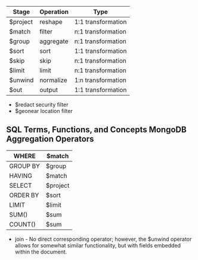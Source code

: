 | Stage    | Operation | Type               |
|----------|-----------|--------------------|
| $project | reshape   | 1:1 transformation |
| $match   | filter    | n:1 transformation |
| $group   | aggregate | n:1 transformation |
| $sort    | sort      | 1:1 transformation |
| $skip    | skip      | n:1 transformation |
| $limit   | limit     | n:1 transformation |
| $unwind  | normalize | 1:n transformation |
| $out     | output    | 1:1 transformation |


- $redact security filter
- $geonear location filter


SQL Terms, Functions, and Concepts	MongoDB Aggregation Operators
-----------------------------------------------------------------

|  WHERE 	 | $match   |
|----------|----------|
| GROUP BY | $group   |
| HAVING   | $match   |
| SELECT   | $project |
| ORDER BY | $sort    |
| LIMIT	   | $limit   |
| SUM()    | $sum     |
| COUNT()	 | $sum     |

-  join	- No direct corresponding operator; however, the $unwind operator allows for somewhat similar functionality, but with fields embedded within the document.
